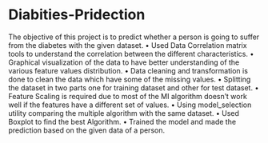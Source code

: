# Diabities-Pridection
The objective of this project is to predict whether a person is going to suffer from the diabetes with the given dataset.
•	Used Data Correlation matrix tools to understand the correlation between the different characteristics.
•	Graphical visualization of the data to have better understanding of the various feature values distribution.
•	Data cleaning and transformation is done to clean the data which have some of the missing values.
•	Splitting the dataset in two parts one for training dataset and other for test dataset.
•	Feature Scaling is required due to most of the MI algorithm doesn’t work well if the features have a different set of values.
•	Using model_selection utility comparing the multiple algorithm with the same dataset.
•	Used Boxplot to find the best Algorithm.
•	Trained the model and made the prediction based on the given data of a person.
